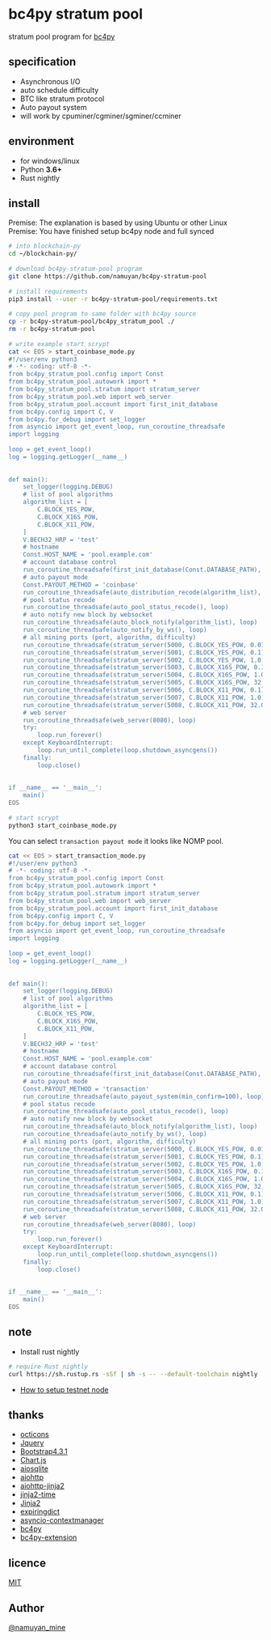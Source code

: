 bc4py stratum pool
====
stratum pool program for [bc4py](http://github.com/namuyan/bc4py)

specification
----
* Asynchronous I/O
* auto schedule difficulty
* BTC like stratum protocol
* Auto payout system
* will work by cpuminer/cgminer/sgminer/ccminer

environment
----
* for windows/linux
* Python **3.6+**
* Rust nightly

install
----
Premise: The explanation is based by using Ubuntu or other Linux  
Premise: You have finished setup bc4py node and full synced  
```bash
# into blockchain-py
cd ~/blockchain-py/
 
# download bc4py-stratum-pool program
git clone https://github.com/namuyan/bc4py-stratum-pool
 
# install requirements
pip3 install --user -r bc4py-stratum-pool/requirements.txt
 
# copy pool program to same folder with bc4py source
cp -r bc4py-stratum-pool/bc4py_stratum_pool ./
rm -r bc4py-stratum-pool
 
# write example start scrypt
cat << EOS > start_coinbase_mode.py
#!/user/env python3
# -*- coding: utf-8 -*-
from bc4py_stratum_pool.config import Const
from bc4py_stratum_pool.autowork import *
from bc4py_stratum_pool.stratum import stratum_server
from bc4py_stratum_pool.web import web_server
from bc4py_stratum_pool.account import first_init_database
from bc4py.config import C, V
from bc4py.for_debug import set_logger
from asyncio import get_event_loop, run_coroutine_threadsafe
import logging
 
loop = get_event_loop()
log = logging.getLogger(__name__)
 
 
def main():
    set_logger(logging.DEBUG)
    # list of pool algorithms
    algorithm_list = [
        C.BLOCK_YES_POW,
        C.BLOCK_X16S_POW,
        C.BLOCK_X11_POW,
    ]
    V.BECH32_HRP = 'test'
    # hostname
    Const.HOST_NAME = 'pool.example.com'
    # account database control
    run_coroutine_threadsafe(first_init_database(Const.DATABASE_PATH), loop)
    # auto payout mode
    Const.PAYOUT_METHOD = 'coinbase'
    run_coroutine_threadsafe(auto_distribution_recode(algorithm_list), loop)
    # pool status recode
    run_coroutine_threadsafe(auto_pool_status_recode(), loop)
    # auto notify new block by websocket
    run_coroutine_threadsafe(auto_block_notify(algorithm_list), loop)
    run_coroutine_threadsafe(auto_notify_by_ws(), loop)
    # all mining ports (port, algorithm, difficulty)
    run_coroutine_threadsafe(stratum_server(5000, C.BLOCK_YES_POW, 0.01), loop)
    run_coroutine_threadsafe(stratum_server(5001, C.BLOCK_YES_POW, 0.1), loop)
    run_coroutine_threadsafe(stratum_server(5002, C.BLOCK_YES_POW, 1.0, variable_diff=False), loop)
    run_coroutine_threadsafe(stratum_server(5003, C.BLOCK_X16S_POW, 0.1), loop)
    run_coroutine_threadsafe(stratum_server(5004, C.BLOCK_X16S_POW, 1.0), loop)
    run_coroutine_threadsafe(stratum_server(5005, C.BLOCK_X16S_POW, 32.0, variable_diff=False), loop)
    run_coroutine_threadsafe(stratum_server(5006, C.BLOCK_X11_POW, 0.1), loop)
    run_coroutine_threadsafe(stratum_server(5007, C.BLOCK_X11_POW, 1.0), loop)
    run_coroutine_threadsafe(stratum_server(5008, C.BLOCK_X11_POW, 32.0, variable_diff=False), loop)
    # web server
    run_coroutine_threadsafe(web_server(8080), loop)
    try:
        loop.run_forever()
    except KeyboardInterrupt:
        loop.run_until_complete(loop.shutdown_asyncgens())
    finally:
        loop.close()
 
 
if __name__ == '__main__':
    main()
EOS
 
# start scrypt
python3 start_coinbase_mode.py
```

You can select `transaction payout mode` it looks like NOMP pool.
```bash
cat << EOS > start_transaction_mode.py
#!/user/env python3
# -*- coding: utf-8 -*-
from bc4py_stratum_pool.config import Const
from bc4py_stratum_pool.autowork import *
from bc4py_stratum_pool.stratum import stratum_server
from bc4py_stratum_pool.web import web_server
from bc4py_stratum_pool.account import first_init_database
from bc4py.config import C, V
from bc4py.for_debug import set_logger
from asyncio import get_event_loop, run_coroutine_threadsafe
import logging
 
loop = get_event_loop()
log = logging.getLogger(__name__)
 
 
def main():
    set_logger(logging.DEBUG)
    # list of pool algorithms
    algorithm_list = [
        C.BLOCK_YES_POW,
        C.BLOCK_X16S_POW,
        C.BLOCK_X11_POW,
    ]
    V.BECH32_HRP = 'test'
    # hostname
    Const.HOST_NAME = 'pool.example.com'
    # account database control
    run_coroutine_threadsafe(first_init_database(Const.DATABASE_PATH), loop)
    # auto payout mode
    Const.PAYOUT_METHOD = 'transaction'
    run_coroutine_threadsafe(auto_payout_system(min_confirm=100), loop)
    # pool status recode
    run_coroutine_threadsafe(auto_pool_status_recode(), loop)
    # auto notify new block by websocket
    run_coroutine_threadsafe(auto_block_notify(algorithm_list), loop)
    run_coroutine_threadsafe(auto_notify_by_ws(), loop)
    # all mining ports (port, algorithm, difficulty)
    run_coroutine_threadsafe(stratum_server(5000, C.BLOCK_YES_POW, 0.01), loop)
    run_coroutine_threadsafe(stratum_server(5001, C.BLOCK_YES_POW, 0.1), loop)
    run_coroutine_threadsafe(stratum_server(5002, C.BLOCK_YES_POW, 1.0, variable_diff=False), loop)
    run_coroutine_threadsafe(stratum_server(5003, C.BLOCK_X16S_POW, 0.1), loop)
    run_coroutine_threadsafe(stratum_server(5004, C.BLOCK_X16S_POW, 1.0), loop)
    run_coroutine_threadsafe(stratum_server(5005, C.BLOCK_X16S_POW, 32.0, variable_diff=False), loop)
    run_coroutine_threadsafe(stratum_server(5006, C.BLOCK_X11_POW, 0.1), loop)
    run_coroutine_threadsafe(stratum_server(5007, C.BLOCK_X11_POW, 1.0), loop)
    run_coroutine_threadsafe(stratum_server(5008, C.BLOCK_X11_POW, 32.0, variable_diff=False), loop)
    # web server
    run_coroutine_threadsafe(web_server(8080), loop)
    try:
        loop.run_forever()
    except KeyboardInterrupt:
        loop.run_until_complete(loop.shutdown_asyncgens())
    finally:
        loop.close()
 
 
if __name__ == '__main__':
    main()
EOS
```

note
----
* Install rust nightly
```bash
# require Rust nightly
curl https://sh.rustup.rs -sSf | sh -s -- --default-toolchain nightly
```
* [How to setup testnet node](https://hackmd.io/s/SJwtbBpI4)

thanks
----
* [octicons](https://octicons.github.com/)
* [Jquery](https://jquery.com/download/)
* [Bootstrap4.3.1](https://github.com/twbs/bootstrap)
* [Chart.js](https://www.chartjs.org/)
* [aiosqlite](https://github.com/jreese/aiosqlite)
* [aiohttp](https://aiohttp.readthedocs.io/en/stable/)
* [aiohttp-jinja2](https://github.com/aio-libs/aiohttp-jinja2)
* [jinja2-time](https://github.com/hackebrot/jinja2-time)
* [Jinja2](http://jinja.pocoo.org/docs/2.10/)
* [expiringdict](https://github.com/mailgun/expiringdict)
* [asyncio-contextmanager](https://github.com/sashgorokhov/asyncio-contextmanager)
* [bc4py](http://github.com/namuyan/bc4py)
* [bc4py-extension](http://github.com/namuyan/bc4py_extension)

licence
---
[MIT](https://github.com/namuyan/bc4py-stratum-pool/blob/master/LICENSE)

Author
---
[@namuyan_mine](http://twitter.com/namuyan_mine/)
